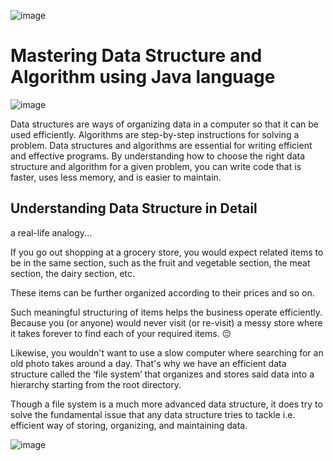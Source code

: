 ![image](https://github.com/Sanjeetsahu29/Mastering-DSA/assets/108270460/82f1e4c4-bcfd-414b-a3c5-a54ae95e0d77)

# Mastering Data Structure and Algorithm using Java language
![image](https://github.com/Sanjeetsahu29/Mastering-DSA/assets/108270460/9d6a0c69-5e9b-4859-9227-16879d75779e)


Data structures are ways of organizing data in a computer so that it can be used efficiently. Algorithms are step-by-step instructions for solving a problem. Data structures and algorithms are essential for writing efficient and effective programs. By understanding how to choose the right data structure and algorithm for a given problem, you can write code that is faster, uses less memory, and is easier to maintain.

## Understanding Data Structure in Detail

a real-life analogy...

If you go out shopping at a grocery store, you would expect related items to be in the same section, such as the fruit and vegetable section, the meat section, the dairy section, etc.

These items can be further organized according to their prices and so on.

Such meaningful structuring of items helps the business operate efficiently. Because you (or anyone) would never visit (or re-visit) a messy store where it takes forever to find each of your required items. 😔

Likewise, you wouldn't want to use a slow computer where searching for an old photo takes around a day. That's why we have an efficient data structure called the ‘file system’ that organizes and stores said data into a hierarchy starting from the root directory.

Though a file system is a much more advanced data structure, it does try to solve the fundamental issue that any data structure tries to tackle i.e. efficient way of storing, organizing, and maintaining data.

![image](https://github.com/Sanjeetsahu29/Mastering-DSA/assets/108270460/348a4d37-bf75-4508-a33e-fcb208b3ad4b)



